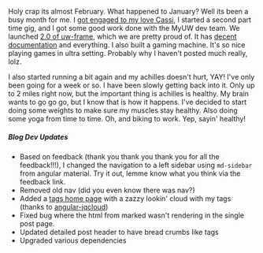 Holy crap its almost February. What happened to January? Well its been a busy month for me. I [got engaged to my love Cassi](#/post/2016%20Goals%20-%20Update), I started a second part time gig, and I got some good work done with the MyUW dev team. We launched [2.0 of uw-frame](https://github.com/UW-Madison-DoIT/uw-frame/releases/tag/v2.0.1), which we are pretty proud of. It has [decent documentation](http://uw-madison-doit.github.io/uw-frame/latest/) and everything. I also built a gaming machine. It's so nice playing games in ultra setting. Probably why I haven't posted much really, lolz.

I also started running a bit again and my achilles doesn't hurt, YAY! I've only been going for a week or so. I have been slowly getting back into it. Only up to 2 miles right now, but the important thing is achilles is healthy. My brain wants to go go go, but I know that is how it happens. I've decided to start doing some weights to make sure my muscles stay healthy. Also doing some yoga from time to time. Oh, and biking to work. Yep, sayin' healthy!

##### Blog Dev Updates
+ Based on feedback (thank you thank you thank you for all the feedback!!!), I changed the navigation to a left sidebar using `md-sidebar` from angular material. Try it out, lemme know what you think via the feedback link.
+ Removed old nav (did you even know there was nav?)
+ Added a [tags home page](#/tag) with a zazzy lookin' cloud with my tags (thanks to [angular-jqcloud](https://github.com/mistic100/angular-jqcloud))
+ Fixed bug where the html from marked wasn't rendering in the single post page.
+ Updated detailed post header to have bread crumbs like tags
+ Upgraded various dependencies
